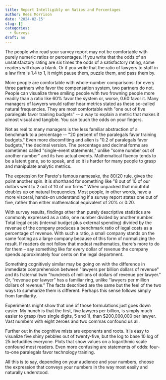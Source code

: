 ```yaml
---
title: Report Intelligibly on Ratios and Percentages
author: Rees Morrison
date: '2024-02-15'
slug: []
categories:
  - Surveys
draft: no
---
```


The people who read your survey report may not be comfortable with purely numeric ratios or percentages. If you write that the odds of an unsatisfactory rating are six times the odds of a satisfactory rating, some readers will draw a blank.  Or if you write that the ratio of lawyers to staff in a law firm is 1.4 to 1, it might pause them, puzzle them, and pass them by.   

More people are comfortable with whole-number comparisons: for every three partners who favor the compensation system, two partners do not.  People can visualize three smiling people with two frowning people more readily than a ratio like 60% favor the system or, worse, 0.60 favor it.  Many managers of lawyers would rather hear metrics stated as these so-called natural frequencies.  They are most comfortable with "one out of five paralegals favor training budgets" -- a way to explain a metric that makes it almost visual and tangible.  You can touch the odds on your fingers.  

Not as real to many managers is the less familiar abstraction of a benchmark to a percentage -- "20 percent of the paralegals favor training budgets."  Even more discomfiting and alien is "0.2 of paralegals favor budgets," the decimal version.  The percentage and decimal forms are sometimes called "single-event statements," unlike "some number out of another number" and its two actual events.  Mathematical fluency tends to be a latent gene, so to speak, and so it is harder for many people to grasp and manipulate analytic metrics.

The expression for Pareto's famous namesake, the 80/20 rule, gives the point another spin.  It is shorthand for something like "8 out of 10 of our dollars went to 2 out of 10 of our firms."  When unpacked that mouthful doubles up on natural frequencies.  Most people, in other words, have a more visceral, hands-on understanding if a survey report states one out of five, rather than either mathematical equivalent of 20% or 0.20.  

With survey results, findings other than purely descriptive statistics are commonly expressed as a ratio, one number divided by another number. Total legal costs (internal budget plus external spending) divided by the revenue of the company produces a benchmark ratio of legal costs as a percentage of revenue.  With such a ratio, a small company stands on the same footing as a large company because of this form of normalizing the result.  If readers do not follow that modest mathematics, there's more to do for them – say something like for every dollar of revenue the company spends approximately four cents on the legal department.

Something cognitively similar may be going on with the difference in immediate comprehension between "lawyers per billion dollars of revenue" and its fraternal twin "hundreds of millions of dollars of revenue per lawyer."  Or, “revenue per lawyer” has a familiar ring, unlike “lawyers per million dollars of revenue.”  The facts described are the same but the feel of the two ways to summarize them is different.  Perhaps this sense follows simply from familiarity.

Experiments might show that one of those formulations just goes down easier.  My hunch is that the first, five lawyers per billion, is simply much easier to grasp (two single digits, 5 and 1), than $200,000,000 per lawyer.  Vast numbers with eight zeroes and two commas confound us all.

Further out in the cognitive mists are exponents and roots.  It is easy to visualize five shiny pebbles out of twenty-five, but the log to base 10 log of 25 befuddles everyone.  Plots that show values on a logarithmic scale confound most readers.  Even more confusing are statements of odds:  four-to-one paralegals favor technology training.

All this is to say, depending on your audience and your numbers, choose the expression that conveys your numbers in the way most easily and naturally understood.

<!-- End of post -->

